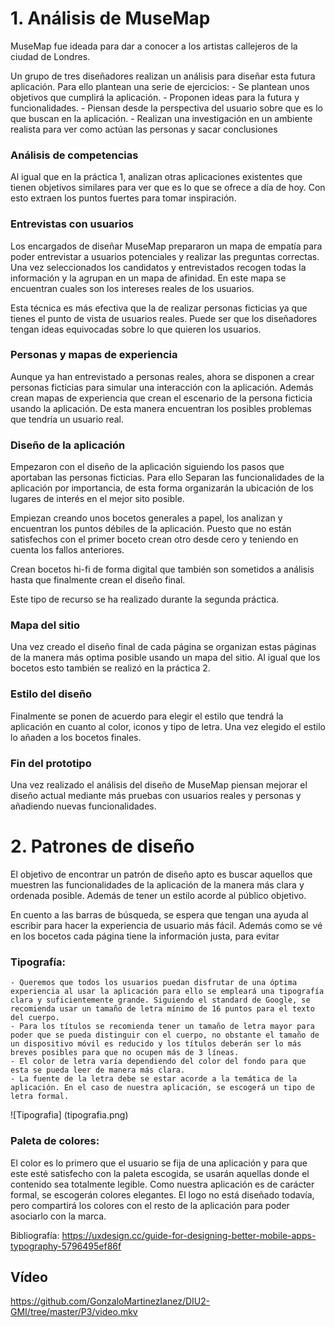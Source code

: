# 1. Análisis de MuseMap

MuseMap fue ideada para dar a conocer a los artistas callejeros de la ciudad de Londres.

Un grupo de tres diseñadores realizan un análisis para diseñar esta futura aplicación. Para ello plantean una serie de ejercicios:
	- Se plantean unos objetivos que cumplirá la aplicación.
	- Proponen ideas para la futura y funcionalidades.
	- Piensan desde la perspectiva del usuario sobre que es lo que buscan en la aplicación.
	- Realizan una investigación en un ambiente realista para ver como actúan las personas y sacar conclusiones

### Análisis de competencias
Al igual que en la práctica 1, analizan otras aplicaciones existentes que tienen objetivos similares para ver que es lo que se ofrece a día de hoy. Con esto extraen los puntos fuertes para tomar inspiración.

### Entrevistas con usuarios
Los encargados de diseñar MuseMap prepararon un mapa de empatía para poder entrevistar a usuarios potenciales y realizar las preguntas correctas. Una vez seleccionados los candidatos y entrevistados recogen todas la información y la agrupan en un mapa de afinidad. En este mapa se encuentran cuales son los intereses reales de los usuarios.

Esta técnica es más efectiva que la de realizar personas ficticias ya que tienes el punto de vista de usuarios reales. Puede ser que los diseñadores tengan ideas equivocadas sobre lo que quieren los usuarios.

### Personas y mapas de experiencia
Aunque ya han entrevistado a personas reales, ahora se disponen a crear personas ficticias para simular una interacción con la aplicación. Además crean mapas de experiencia que crean el escenario de la persona ficticia usando la aplicación. De esta manera encuentran los posibles problemas que tendría un usuario real.

### Diseño de la aplicación
Empezaron con el diseño de la aplicación siguiendo los pasos que aportaban las personas ficticias. Para ello Separan las funcionalidades de la aplicación por importancia, de esta forma organizarán la ubicación de los lugares de interés en el mejor sito posible.

Empiezan creando unos bocetos generales a papel, los analizan y encuentran los puntos débiles de la aplicación. Puesto que no están satisfechos con el primer boceto crean otro desde cero y teniendo en cuenta los fallos anteriores.

Crean bocetos hi-fi de forma digital que también son sometidos a análisis hasta que finalmente crean el diseño final.

Este tipo de recurso se ha realizado durante la segunda práctica.

### Mapa del sitio
Una vez creado el diseño final de cada página se organizan estas páginas de la manera más optima posible usando un mapa del sitio. Al igual que los bocetos esto también se realizó en la práctica 2.

### Estilo del diseño
Finalmente se ponen de acuerdo para elegir el estilo que tendrá la aplicación en cuanto al color, iconos y tipo de letra. Una vez elegido el estilo lo añaden a los bocetos finales.

### Fin del prototipo
Una vez realizado el análisis del diseño de MuseMap piensan mejorar el diseño actual mediante más pruebas con usuarios reales y personas y añadiendo nuevas funcionalidades.

# 2. Patrones de diseño

El objetivo de encontrar un patrón de diseño apto es buscar aquellos que muestren las funcionalidades de la aplicación de la manera más clara y ordenada posible. Además de tener un estilo acorde al público objetivo.

En cuento a las barras de búsqueda, se espera que tengan una ayuda al escribir para hacer la experiencia de usuario más fácil. Además como se vé en los bocetos cada página tiene la información justa, para evitar 

### Tipografía:
	- Queremos que todos los usuarios puedan disfrutar de una óptima experiencia al usar la aplicación para ello se empleará una tipografía clara y suficientemente grande. Siguiendo el standard de Google, se recomienda usar un tamaño de letra mínimo de 16 puntos para el texto del cuerpo.
	- Para los títulos se recomienda tener un tamaño de letra mayor para poder que se pueda distinguir con el cuerpo, no obstante el tamaño de un dispositivo móvil es reducido y los títulos deberán ser lo más breves posibles para que no ocupen más de 3 líneas.
	- El color de letra varía dependiendo del color del fondo para que esta se pueda leer de manera más clara.
	- La fuente de la letra debe se estar acorde a la temática de la aplicación. En el caso de nuestra aplicación, se escogerá un tipo de letra formal.
	
![Tipografia] (tipografia.png)
	
### Paleta de colores:
El color es lo primero que el usuario se fija de una aplicación y para que este esté satisfecho con la paleta escogida, se usarán aquellas donde el contenido sea totalmente legible. Como nuestra aplicación es de carácter formal, se escogerán colores elegantes. El logo no está diseñado todavía, pero compartirá los colores con el resto de la aplicación para poder asociarlo con la marca.	

Bibliografía:
https://uxdesign.cc/guide-for-designing-better-mobile-apps-typography-5796495ef86f

## Vídeo

https://github.com/GonzaloMartinezIanez/DIU2-GMI/tree/master/P3/video.mkv
